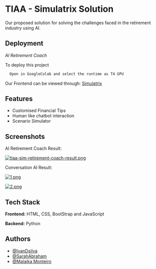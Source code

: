 
# TIAA - Simulatrix Solution

Our proposed solution for solving the challenges faced in the retirement industry using AI.


## Deployment

*AI Retirement Coach*

To deploy this project

```bash
  Open in GoogleColab and select the runtime as T4 GPU
```

Our Frontend can be viewed through: [Simulatrix](https://simulatrix.netlify.app/)


## Features

- Customised Financial Tips
- Human like chatbot interaction
- Scenario Simulator



## Screenshots

AI Retirement Coach Result:

[![tiaa-sim-retirement-coach-result.png](https://i.postimg.cc/jjhWKCgc/tiaa-sim-retirement-coach-result.png)](https://postimg.cc/mctZyZG1)

Conversation AI Result:

[![1.png](https://i.postimg.cc/sxXWgXnd/1.png)](https://postimg.cc/vgJTPQF3)

[![2.png](https://i.postimg.cc/Hx35m599/2.png)](https://postimg.cc/9RRztDSD)


## Tech Stack

**Frontend:** HTML, CSS, BootStrap and JavaScript

**Backend:** Python


## Authors

- [@IvanDsilva](https://www.github.com/IvanDsilva31)
- [@SarahAbraham](https://www.github.com/sarah-abraham)
- [@Malaika Monteiro](https://www.github.com/O-Monteir)

